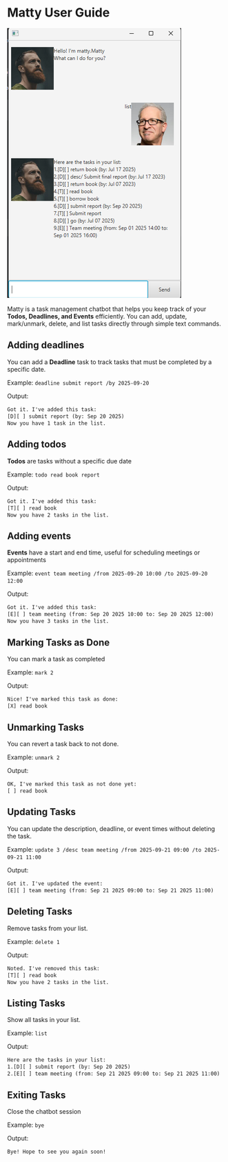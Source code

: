 # Matty User Guide

![Matty.png](../src/main/resources/Images/Matty.png)

Matty is a task management chatbot that helps you keep track of your **Todos, Deadlines, and Events** efficiently. You can add, update, mark/unmark, delete, and list tasks directly through simple text commands.

## Adding deadlines
You can add a **Deadline** task to track tasks that must be completed by a specific date.

Example: `deadline submit report /by 2025-09-20`

Output:

```
Got it. I've added this task:
[D][ ] submit report (by: Sep 20 2025)
Now you have 1 task in the list.

```

## Adding todos
**Todos** are tasks without a specific due date 

Example: `todo read book report`

Output:

```
Got it. I've added this task:
[T][ ] read book
Now you have 2 tasks in the list.
```

## Adding events
**Events** have a start and end time, useful for scheduling meetings or appointments

Example: `event team meeting /from 2025-09-20 10:00 /to 2025-09-20 12:00`

Output:

```
Got it. I've added this task:
[E][ ] team meeting (from: Sep 20 2025 10:00 to: Sep 20 2025 12:00)
Now you have 3 tasks in the list.
```

## Marking Tasks as Done
You can mark a task as completed

Example: `mark 2`

Output:

```
Nice! I've marked this task as done:
[X] read book
```

## Unmarking Tasks
You can revert a task back to not done.

Example: `unmark 2`

Output:

```
OK, I've marked this task as not done yet:
[ ] read book
```

## Updating Tasks
You can update the description, deadline, or event times without deleting the task.

Example: `update 3 /desc team meeting /from 2025-09-21 09:00 /to 2025-09-21 11:00`

Output:
```
Got it. I've updated the event:
[E][ ] team meeting (from: Sep 21 2025 09:00 to: Sep 21 2025 11:00)
```

## Deleting Tasks
Remove tasks from your list.

Example: `delete 1`

Output:
```
Noted. I've removed this task:
[T][ ] read book
Now you have 2 tasks in the list.
```
## Listing Tasks
Show all tasks in your list.

Example: `list`

Output: 
```
Here are the tasks in your list:
1.[D][ ] submit report (by: Sep 20 2025)
2.[E][ ] team meeting (from: Sep 21 2025 09:00 to: Sep 21 2025 11:00)
```
## Exiting Tasks
Close the chatbot session

Example: `bye`

Output:
```
Bye! Hope to see you again soon!
```